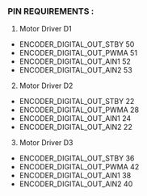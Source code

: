 ### PIN REQUIREMENTS :

1. Motor Driver D1
* ENCODER_DIGITAL_OUT_STBY 50
* ENCODER_DIGITAL_OUT_PWMA 51
* ENCODER_DIGITAL_OUT_AIN1 52
* ENCODER_DIGITAL_OUT_AIN2 53

2. Motor Driver D2
* ENCODER_DIGITAL_OUT_STBY 22
* ENCODER_DIGITAL_OUT_PWMA 28
* ENCODER_DIGITAL_OUT_AIN1 24
* ENCODER_DIGITAL_OUT_AIN2 22

3. Motor Driver D3
* ENCODER_DIGITAL_OUT_STBY 36
* ENCODER_DIGITAL_OUT_PWMA 42
* ENCODER_DIGITAL_OUT_AIN1 38
* ENCODER_DIGITAL_OUT_AIN2 40
